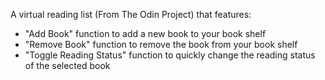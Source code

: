 A virtual reading list (From The Odin Project) that features:
- "Add Book" function to add a new book to your book shelf
- "Remove Book" function to remove the book from your book shelf
- "Toggle Reading Status" function to quickly change the reading status of the selected book
